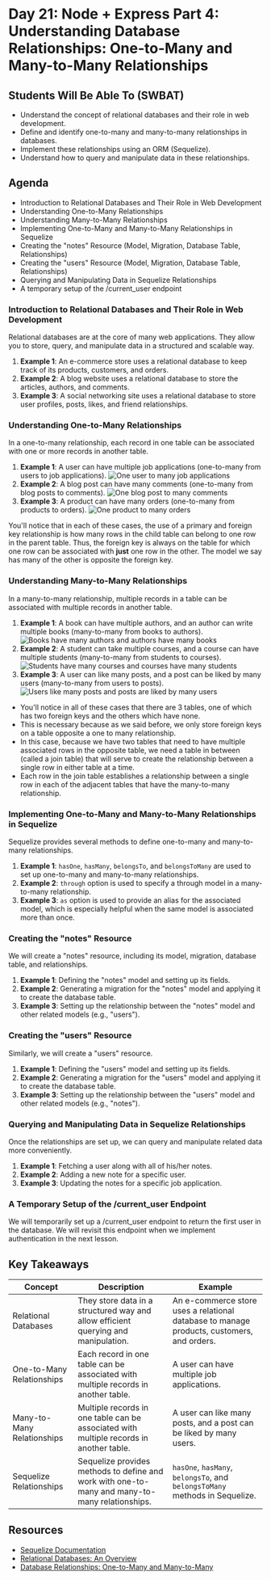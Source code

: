 # Day 21: Node + Express Part 4: Understanding Database Relationships: One-to-Many and Many-to-Many Relationships

## Students Will Be Able To (SWBAT)
- Understand the concept of relational databases and their role in web development.
- Define and identify one-to-many and many-to-many relationships in databases.
- Implement these relationships using an ORM (Sequelize).
- Understand how to query and manipulate data in these relationships.

## Agenda
- Introduction to Relational Databases and Their Role in Web Development
- Understanding One-to-Many Relationships
- Understanding Many-to-Many Relationships
- Implementing One-to-Many and Many-to-Many Relationships in Sequelize
- Creating the "notes" Resource (Model, Migration, Database Table, Relationships)
- Creating the "users" Resource (Model, Migration, Database Table, Relationships)
- Querying and Manipulating Data in Sequelize Relationships
- A temporary setup of the /current_user endpoint

### Introduction to Relational Databases and Their Role in Web Development

Relational databases are at the core of many web applications. They allow you to store, query, and manipulate data in a structured and scalable way.

1. **Example 1**: An e-commerce store uses a relational database to keep track of its products, customers, and orders.
2. **Example 2**: A blog website uses a relational database to store the articles, authors, and comments.
3. **Example 3**: A social networking site uses a relational database to store user profiles, posts, likes, and friend relationships.

### Understanding One-to-Many Relationships

In a one-to-many relationship, each record in one table can be associated with one or more records in another table.

1. **Example 1**: A user can have multiple job applications (one-to-many from users to job applications).
![One user to many job applications](./diagrams/one-to-many-example-1.drawio.svg)
2. **Example 2**: A blog post can have many comments (one-to-many from blog posts to comments).
![One blog post to many comments](./diagrams/one-to-many-example-2.drawio.svg)
3. **Example 3**: A product can have many orders (one-to-many from products to orders).
![One product to many orders](./diagrams/one-to-many-example-3.drawio.svg)

You'll notice that in each of these cases, the use of a primary and foreign key relationship is how many rows in the child table can belong to one row in the parent table.  Thus, the foreign key is always on the table for which one row can be associated with **just** one row in the other. The model we say has many of the other is opposite the foreign key.

### Understanding Many-to-Many Relationships

In a many-to-many relationship, multiple records in a table can be associated with multiple records in another table.

1. **Example 1**: A book can have multiple authors, and an author can write multiple books (many-to-many from books to authors).
![Books have many authors and authors have many books](./diagrams/many-to-many-example-1.drawio.svg)
2. **Example 2**: A student can take multiple courses, and a course can have multiple students (many-to-many from students to courses).
![Students have many courses and courses have many students](./diagrams/many-to-many-example-2.drawio.svg)
3. **Example 3**: A user can like many posts, and a post can be liked by many users (many-to-many from users to posts).
![Users like many posts and posts are liked by many users](./diagrams/many-to-many-example-3.drawio.svg)

- You'll notice in all of these cases that there are 3 tables, one of which has two foreign keys and the others which have none. 
- This is necessary because as we said before, we only store foreign keys on a table opposite a one to many relationship. 
- In this case, because we have two tables that need to have multiple associated rows in the opposite table, we need a table in between (called a join table) that will serve to create the relationship between a single row in either table at a time. 
- Each row in the join table establishes a relationship between a single row in each of the adjacent tables that have the many-to-many relationship.

### Implementing One-to-Many and Many-to-Many Relationships in Sequelize

Sequelize provides several methods to define one-to-many and many-to-many relationships.

1. **Example 1**: `hasOne`, `hasMany`, `belongsTo`, and `belongsToMany` are used to set up one-to-many and many-to-many relationships.
2. **Example 2**: `through` option is used to specify a through model in a many-to-many relationship.
3. **Example 3**: `as` option is used to provide an alias for the associated model, which is especially helpful when the same model is associated more than once.

### Creating the "notes" Resource

We will create a "notes" resource, including its model, migration, database table, and relationships.

1. **Example 1**: Defining the "notes" model and setting up its fields.
2. **Example 2**: Generating a migration for the "notes" model and applying it to create the database table.
3. **Example 3**: Setting up the relationship between the "notes" model and other related models (e.g., "users").

### Creating the "users" Resource

Similarly, we will create a "users" resource.

1. **Example 1**: Defining the "users" model and setting up its fields.
2. **Example 2**: Generating a migration for the "users" model and applying it to create the database table.
3. **Example 3**: Setting up the relationship between the "users" model and other related models (e.g., "notes").

### Querying and Manipulating Data in Sequelize Relationships

Once the relationships are set up, we can query and manipulate related data more conveniently.

1. **Example 1**: Fetching a user along with all of his/her notes.
2. **Example 2**: Adding a new note for a specific user.
3. **Example 3**: Updating the notes for a specific job application.

### A Temporary Setup of the /current_user Endpoint

We will temporarily set up a /current_user endpoint to return the first user in the database. We will revisit this endpoint when we implement authentication in the next lesson.

## Key Takeaways

| Concept | Description | Example |
|---------|-------------|---------|
| Relational Databases | They store data in a structured way and allow efficient querying and manipulation. | An e-commerce store uses a relational database to manage products, customers, and orders. |
| One-to-Many Relationships | Each record in one table can be associated with multiple records in another table. | A user can have multiple job applications. |
| Many-to-Many Relationships | Multiple records in one table can be associated with multiple records in another table. | A user can like many posts, and a post can be liked by many users. |
| Sequelize Relationships | Sequelize provides methods to define and work with one-to-many and many-to-many relationships. | `hasOne`, `hasMany`, `belongsTo`, and `belongsToMany` methods in Sequelize. |

## Resources

- [Sequelize Documentation](https://sequelize.org/master/manual/assocs.html)
- [Relational Databases: An Overview](https://www.ibm.com/cloud/learn/relational-databases)
- [Database Relationships: One-to-Many and Many-to-Many](https://www.databaseprimer.com/pages/relationship_1toMany/)

